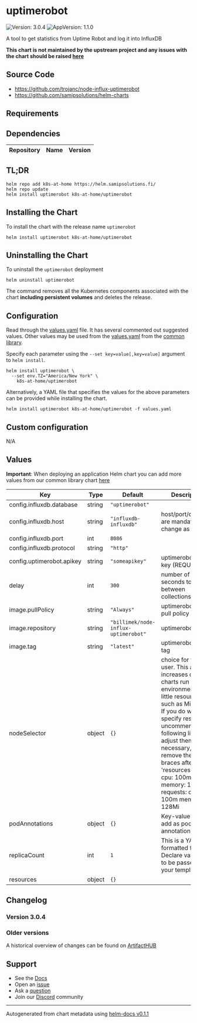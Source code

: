 # uptimerobot

![Version: 3.0.4](https://img.shields.io/badge/Version-3.0.4-informational?style=flat-square) ![AppVersion: 1.1.0](https://img.shields.io/badge/AppVersion-1.1.0-informational?style=flat-square)

A tool to get statistics from Uptime Robot and log it into InfluxDB

**This chart is not maintained by the upstream project and any issues with the chart should be raised [here](https://github.com/samipsolutions/helm-charts/issues/new/choose)**

## Source Code

* <https://github.com/trojanc/node-influx-uptimerobot>
* <https://github.com/samipsolutions/helm-charts>

## Requirements

## Dependencies

| Repository | Name | Version |
|------------|------|---------|

## TL;DR

```console
helm repo add k8s-at-home https://helm.samipsolutions.fi/
helm repo update
helm install uptimerobot k8s-at-home/uptimerobot
```

## Installing the Chart

To install the chart with the release name `uptimerobot`

```console
helm install uptimerobot k8s-at-home/uptimerobot
```

## Uninstalling the Chart

To uninstall the `uptimerobot` deployment

```console
helm uninstall uptimerobot
```

The command removes all the Kubernetes components associated with the chart **including persistent volumes** and deletes the release.

## Configuration

Read through the [values.yaml](./values.yaml) file. It has several commented out suggested values.
Other values may be used from the [values.yaml](https://github.com/k8s-at-home/library-charts/tree/main/charts/stable/common/values.yaml) from the [common library](https://github.com/k8s-at-home/library-charts/tree/main/charts/stable/common).

Specify each parameter using the `--set key=value[,key=value]` argument to `helm install`.

```console
helm install uptimerobot \
  --set env.TZ="America/New York" \
    k8s-at-home/uptimerobot
```

Alternatively, a YAML file that specifies the values for the above parameters can be provided while installing the chart.

```console
helm install uptimerobot k8s-at-home/uptimerobot -f values.yaml
```

## Custom configuration

N/A

## Values

**Important**: When deploying an application Helm chart you can add more values from our common library chart [here](https://github.com/k8s-at-home/library-charts/tree/main/charts/stable/common)

| Key | Type | Default | Description |
|-----|------|---------|-------------|
| config.influxdb.database | string | `"uptimerobot"` |  |
| config.influxdb.host | string | `"influxdb-influxdb"` | host/port/database are mandatory - change as needed |
| config.influxdb.port | int | `8086` |  |
| config.influxdb.protocol | string | `"http"` |  |
| config.uptimerobot.apikey | string | `"someapikey"` | uptimerobot API key (REQUIRED) |
| delay | int | `300` | number of seconds to wait between collections |
| image.pullPolicy | string | `"Always"` | uptimerobot image pull policy |
| image.repository | string | `"billimek/node-influx-uptimerobot"` | uptimerobot image |
| image.tag | string | `"latest"` | uptimerobot image tag |
| nodeSelector | object | `{}` |  choice for the user. This also increases chances charts run on environments with little resources, such as Minikube. If you do want to specify resources, uncomment the following lines, adjust them as necessary, and remove the curly braces after 'resources:'. limits:  cpu: 100m  memory: 128Mi requests:  cpu: 100m  memory: 128Mi |
| podAnnotations | object | `{}` | Key-value pairs to add as pod annotations |
| replicaCount | int | `1` |  This is a YAML-formatted file. Declare variables to be passed into your templates. |
| resources | object | `{}` |  |

## Changelog

### Version 3.0.4

### Older versions

A historical overview of changes can be found on [ArtifactHUB](https://artifacthub.io/packages/helm/k8s-at-home/uptimerobot?modal=changelog)

## Support

- See the [Docs](https://docs.k8s-at-home.com/our-helm-charts/getting-started/)
- Open an [issue](https://github.com/samipsolutions/helm-charts/issues/new/choose)
- Ask a [question](https://github.com/k8s-at-home/organization/discussions)
- Join our [Discord](https://discord.gg/sTMX7Vh) community

----------------------------------------------
Autogenerated from chart metadata using [helm-docs v0.1.1](https://github.com/k8s-at-home/helm-docs/releases/v0.1.1)

